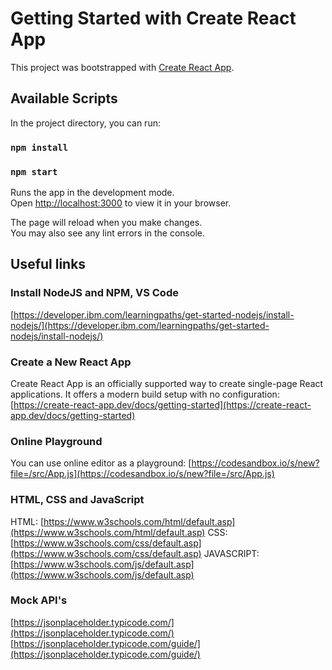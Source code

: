 # Getting Started with Create React App

This project was bootstrapped with [Create React App](https://github.com/facebook/create-react-app).

## Available Scripts

In the project directory, you can run:
### `npm install`

### `npm start`

Runs the app in the development mode.\
Open [http://localhost:3000](http://localhost:3000) to view it in your browser.

The page will reload when you make changes.\
You may also see any lint errors in the console.

## Useful links

### Install NodeJS and NPM, VS Code

[https://developer.ibm.com/learningpaths/get-started-nodejs/install-nodejs/](https://developer.ibm.com/learningpaths/get-started-nodejs/install-nodejs/)

### Create a New React App

Create React App is an officially supported way to create single-page React applications. It offers a modern build setup with no configuration: [https://create-react-app.dev/docs/getting-started](https://create-react-app.dev/docs/getting-started)

### Online Playground

You can use online editor as a playground: [https://codesandbox.io/s/new?file=/src/App.js](https://codesandbox.io/s/new?file=/src/App.js)

### HTML, CSS and JavaScript
HTML: [https://www.w3schools.com/html/default.asp](https://www.w3schools.com/html/default.asp)
CSS: [https://www.w3schools.com/css/default.asp](https://www.w3schools.com/css/default.asp)
JAVASCRIPT: [https://www.w3schools.com/js/default.asp](https://www.w3schools.com/js/default.asp)

### Mock API's
[https://jsonplaceholder.typicode.com/](https://jsonplaceholder.typicode.com/)
[https://jsonplaceholder.typicode.com/guide/](https://jsonplaceholder.typicode.com/guide/)
